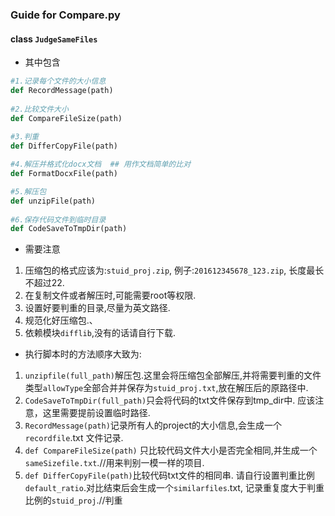 ### Guide for Compare.py

#### class `JudgeSameFiles`

+ 其中包含
```python
#1.记录每个文件的大小信息
def RecordMessage(path)
	
#2.比较文件大小
def CompareFileSize(path)
	
#3.判重
def DifferCopyFile(path)

#4.解压并格式化docx文档  ## 用作文档简单的比对
def FormatDocxFile(path)

#5.解压包
def unzipFile(path)
	 
#6.保存代码文件到临时目录
def CodeSaveToTmpDir(path)
```
+ 需要注意
1. 压缩包的格式应该为:`stuid_proj.zip`, 例子:`201612345678_123.zip`, 长度最长不超过22.
2. 在复制文件或者解压时,可能需要root等权限.
3. 设置好要判重的目录,尽量为英文路径.
4. 规范化好压缩包.、
5. 依赖模块`difflib`,没有的话请自行下载.

+ 执行脚本时的方法顺序大致为:
1. `unzipfile(full_path)`解压包.这里会将压缩包全部解压,并将需要判重的文件类型`allowType`全部合并并保存为`stuid_proj.txt`,放在解压后的原路径中.
2. `CodeSaveToTmpDir(full_path)`只会将代码的txt文件保存到tmp_dir中. 应该注意，这里需要提前设置临时路径.
3. `RecordMessage(path)`记录所有人的project的大小信息,会生成一个`recordfile`.txt 文件记录.
4. `def CompareFileSize(path)` 只比较代码文件大小是否完全相同,并生成一个`sameSizefile.txt`.//用来判别一模一样的项目.
5. `def DifferCopyFile(path)`比较代码txt文件的相同串. 请自行设置判重比例`default_ratio`.对比结束后会生成一个`similarfiles`.txt, 记录重复度大于判重比例的`stuid_proj`.//判重




